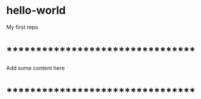# hello-world
My first repo
  # ********************************
  Add some content here
  # ********************************
  
  

